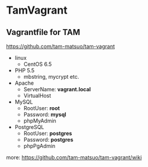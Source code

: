 # TamVagrant

## Vagrantfile for TAM

<https://github.com/tam-matsuo/tam-vagrant>

- linux
    - CentOS 6.5
- PHP 5.5
    - mbstring, mycrypt etc.
- Apache
    - ServerName: **vagrant.local**
    - VirtualHost
- MySQL
    - RootUser: **root**
    - Password: **mysql**
    - phpMyAdmin
- PostgreSQL
    - RootUser: **postgres**
    - Password: **postgres**
	- phpPgAdmin

more: <https://github.com/tam-matsuo/tam-vagrant/wiki>